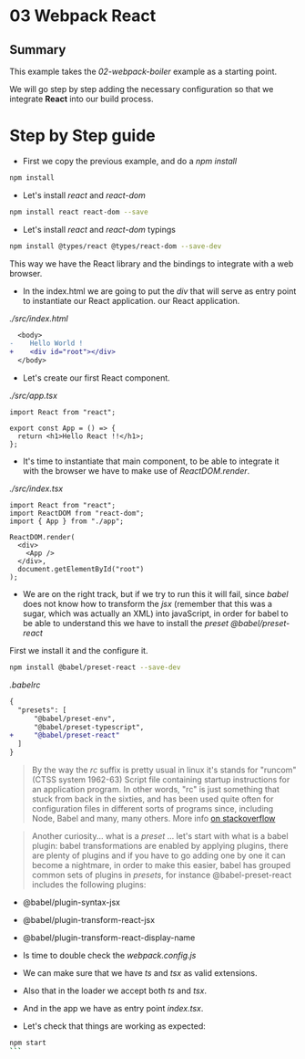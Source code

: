 # 03 Webpack React

## Summary

This example takes the _02-webpack-boiler_ example as a starting point.

We will go step by step adding the necessary configuration so that we integrate
**React** into our build process.

# Step by Step guide

- First we copy the previous example, and do a _npm install_

```bash
npm install
```

- Let's install _react_ and _react-dom_

```bash
npm install react react-dom --save
```

- Let's install _react_ and _react-dom_ typings

```bash
npm install @types/react @types/react-dom --save-dev
```

This way we have the React library and the bindings to integrate with a web browser.

- In the index.html we are going to put the _div_ that will serve as entry point to instantiate our React application. our React application.

_./src/index.html_

```diff
  <body>
-    Hello World !
+    <div id="root"></div>
  </body>
```

- Let's create our first React component.

_./src/app.tsx_

```tsx
import React from "react";

export const App = () => {
  return <h1>Hello React !!</h1>;
};
```

- It's time to instantiate that main component, to be able to integrate it with the browser we have to make use of _ReactDOM.render_.

_./src/index.tsx_

```tsx
import React from "react";
import ReactDOM from "react-dom";
import { App } from "./app";

ReactDOM.render(
  <div>
    <App />
  </div>,
  document.getElementById("root")
);
```

- We are on the right track, but if we try to run this it will fail, since _babel_ does not know how to transform the _jsx_ (remember that this was a sugar, which was actually an XML) into javaScript, in order for babel to be able to understand this we have to install the _preset_ _@babel/preset-react_

First we install it and the configure it.

```bash
npm install @babel/preset-react --save-dev
```

_.babelrc_

```diff
{
  "presets": [
      "@babel/preset-env",
      "@babel/preset-typescript",
+     "@babel/preset-react"
  ]
}
```

> By the way the _rc_ suffix is pretty usual in linux it's stands for "runcom"
> (CTSS system 1962-63) Script file containing startup instructions for an application program.
> In other words, "rc" is just something that stuck from back in the sixties, and has been used quite often for configuration files in different sorts of programs since, including Node, Babel and many, many others.
> More info [on stackoverflow](https://stackoverflow.com/questions/36212256/what-are-rc-files-in-nodejs)

> Another curiosity... what is a _preset_ ... let's start with what is a babel plugin: babel transformations are
> enabled by applying plugins, there are plenty of plugins and if you have to go adding one by one it can become a nightmare,
> in order to make this easier, babel has grouped common sets of plugins in _presets_, for instance @babel-preset-react
> includes the following plugins:

- @babel/plugin-syntax-jsx
- @babel/plugin-transform-react-jsx
- @babel/plugin-transform-react-display-name

- Is time to double check the _webpack.config.js_

- We can make sure that we have _ts_ and _tsx_ as valid extensions.
- Also that in the loader we accept both _ts_ and _tsx_.
- And in the app we have as entry point _index.tsx_.

* Let's check that things are working as expected:

````bash
npm start
```








````
